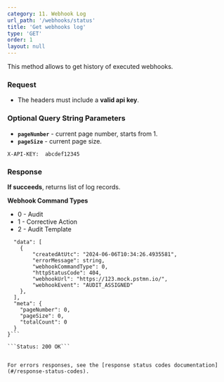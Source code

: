 ```yaml
---
category: 11. Webhook Log
url_path: '/webhooks/status'
title: 'Get webhooks log'
type: 'GET'
order: 1
layout: null
---
```


This method allows to get history of executed webhooks.

### Request
* The headers must include a **valid api key**.

### Optional Query String Parameters
* **`pageNumber`** - current page number, starts from 1.
* **`pageSize`** - current page size.

```X-API-KEY:  abcdef12345```

### Response

**If succeeds**, returns list of log records.

**Webhook Command Types**
* 0 - Audit
* 1 - Corrective Action
* 2 - Audit Template

```{
  "data": [
    {
        "createdAtUtc": "2024-06-06T10:34:26.4935581",
        "errorMessage": string,
        "webhookCommandType": 0,
        "httpStatusCode": 404,
        "webhookUrl": "https://123.mock.pstmn.io/",
        "webhookEvent": "AUDIT_ASSIGNED"
    },
  ],
  "meta": {
    "pageNumber": 0,
    "pageSize": 0,
    "totalCount": 0
  }
}```

```Status: 200 OK```


For errors responses, see the [response status codes documentation](#/response-status-codes).
